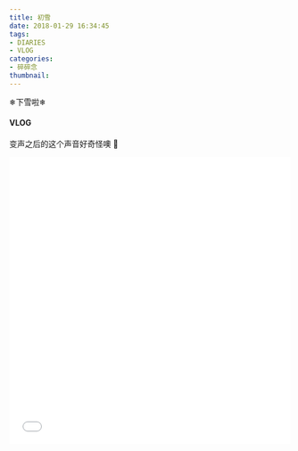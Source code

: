 ```yaml
---
title: 初雪
date: 2018-01-29 16:34:45
tags: 
- DIARIES
- VLOG
categories: 
- 碎碎念
thumbnail:
---
```

❄下雪啦❄
<!--more-->

#### VLOG

变声之后的这个声音好奇怪噢 🤔

<iframe src="//player.bilibili.com/player.html?aid=35643691&cid=62512719&page=1" scrolling="no" border="0" frameborder="no" framespacing="0" allowfullscreen="true" width="100%" height="515"> </iframe>
